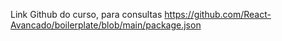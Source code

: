 
Link Github do curso, para consultas
https://github.com/React-Avancado/boilerplate/blob/main/package.json
